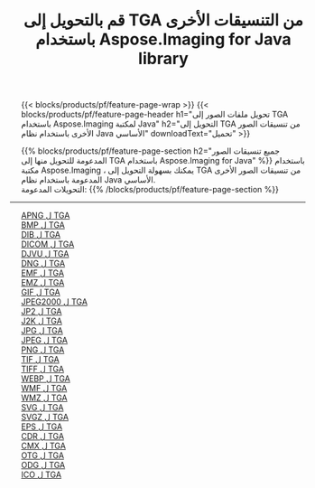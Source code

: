 ﻿---
title: قم بالتحويل إلى TGA من التنسيقات الأخرى باستخدام Aspose.Imaging for Java library 
weight: 3920
url: /ar/java/conversion/to/tga 
lang: ar
langdirlevel: 2
locales: zh-hans,ja,it,ru,de,es,fr,nl,id,lt,pl,pt,vi,tr,ko,zh-hant,ar,hi,th,sv,cs,uk,he
description: باستخدام Aspose.Imaging ، يمكنك التحويل إلى TGA من تنسيقات أخرى باستخدام Java
---

{{< blocks/products/pf/feature-page-wrap >}}
{{< blocks/products/pf/feature-page-header h1="تحويل ملفات الصور إلى TGA باستخدام Aspose.Imaging لمكتبة Java" h2="التحويل إلى TGA من تنسيقات الصور الأخرى باستخدام نظام Java الأساسي" downloadText="تحميل" >}}


{{% blocks/products/pf/feature-page-section  h2="جميع تنسيقات الصور المدعومة للتحويل منها إلى TGA باستخدام Aspose.Imaging for Java" %}}
باستخدام مكتبة Aspose.Imaging ، يمكنك بسهولة التحويل إلى TGA من تنسيقات الصور الأخرى المدعومة باستخدام نظام Java الأساسي.
<br/>
التحويلات المدعومة:
{{% /blocks/products/pf/feature-page-section %}}
<div class="container-fluid productfamilypage bg-gray">
    <div class="convertypes bg-gray agp-content section">
        <div class="container">
		<hr style="margin-left:-20px;"/>
		<div class="row other-converters">
		    <div class='col-md-2 other-converter remove-lp remove-rp'><a href="/imaging/ar/java/conversion/apng-to-tga" >APNG ل TGA</a></div>
<div class='col-md-2 other-converter remove-lp remove-rp'><a href="/imaging/ar/java/conversion/bmp-to-tga" >BMP ل TGA</a></div>
<div class='col-md-2 other-converter remove-lp remove-rp'><a href="/imaging/ar/java/conversion/dib-to-tga" >DIB ل TGA</a></div>
<div class='col-md-2 other-converter remove-lp remove-rp'><a href="/imaging/ar/java/conversion/dicom-to-tga" >DICOM ل TGA</a></div>
<div class='col-md-2 other-converter remove-lp remove-rp'><a href="/imaging/ar/java/conversion/djvu-to-tga" >DJVU ل TGA</a></div>
<div class='col-md-2 other-converter remove-lp remove-rp'><a href="/imaging/ar/java/conversion/dng-to-tga" >DNG ل TGA</a></div>
<div class='col-md-2 other-converter remove-lp remove-rp'><a href="/imaging/ar/java/conversion/emf-to-tga" >EMF ل TGA</a></div>
<div class='col-md-2 other-converter remove-lp remove-rp'><a href="/imaging/ar/java/conversion/emz-to-tga" >EMZ ل TGA</a></div>
<div class='col-md-2 other-converter remove-lp remove-rp'><a href="/imaging/ar/java/conversion/gif-to-tga" >GIF ل TGA</a></div>
<div class='col-md-2 other-converter remove-lp remove-rp'><a href="/imaging/ar/java/conversion/jpeg2000-to-tga" >JPEG2000 ل TGA</a></div>
<div class='col-md-2 other-converter remove-lp remove-rp'><a href="/imaging/ar/java/conversion/jp2-to-tga" >JP2 ل TGA</a></div>
<div class='col-md-2 other-converter remove-lp remove-rp'><a href="/imaging/ar/java/conversion/j2k-to-tga" >J2K ل TGA</a></div>
<div class='col-md-2 other-converter remove-lp remove-rp'><a href="/imaging/ar/java/conversion/jpg-to-tga" >JPG ل TGA</a></div>
<div class='col-md-2 other-converter remove-lp remove-rp'><a href="/imaging/ar/java/conversion/jpeg-to-tga" >JPEG ل TGA</a></div>
<div class='col-md-2 other-converter remove-lp remove-rp'><a href="/imaging/ar/java/conversion/png-to-tga" >PNG ل TGA</a></div>
<div class='col-md-2 other-converter remove-lp remove-rp'><a href="/imaging/ar/java/conversion/tif-to-tga" >TIF ل TGA</a></div>
<div class='col-md-2 other-converter remove-lp remove-rp'><a href="/imaging/ar/java/conversion/tiff-to-tga" >TIFF ل TGA</a></div>
<div class='col-md-2 other-converter remove-lp remove-rp'><a href="/imaging/ar/java/conversion/webp-to-tga" >WEBP ل TGA</a></div>
<div class='col-md-2 other-converter remove-lp remove-rp'><a href="/imaging/ar/java/conversion/wmf-to-tga" >WMF ل TGA</a></div>
<div class='col-md-2 other-converter remove-lp remove-rp'><a href="/imaging/ar/java/conversion/wmz-to-tga" >WMZ ل TGA</a></div>
<div class='col-md-2 other-converter remove-lp remove-rp'><a href="/imaging/ar/java/conversion/svg-to-tga" >SVG ل TGA</a></div>
<div class='col-md-2 other-converter remove-lp remove-rp'><a href="/imaging/ar/java/conversion/svgz-to-tga" >SVGZ ل TGA</a></div>
<div class='col-md-2 other-converter remove-lp remove-rp'><a href="/imaging/ar/java/conversion/eps-to-tga" >EPS ل TGA</a></div>
<div class='col-md-2 other-converter remove-lp remove-rp'><a href="/imaging/ar/java/conversion/cdr-to-tga" >CDR ل TGA</a></div>
<div class='col-md-2 other-converter remove-lp remove-rp'><a href="/imaging/ar/java/conversion/cmx-to-tga" >CMX ل TGA</a></div>
<div class='col-md-2 other-converter remove-lp remove-rp'><a href="/imaging/ar/java/conversion/otg-to-tga" >OTG ل TGA</a></div>
<div class='col-md-2 other-converter remove-lp remove-rp'><a href="/imaging/ar/java/conversion/odg-to-tga" >ODG ل TGA</a></div>
<div class='col-md-2 other-converter remove-lp remove-rp'><a href="/imaging/ar/java/conversion/ico-to-tga" >ICO ل TGA</a></div>
                </div>
        </div>
    </div>
</div>
<br/>

